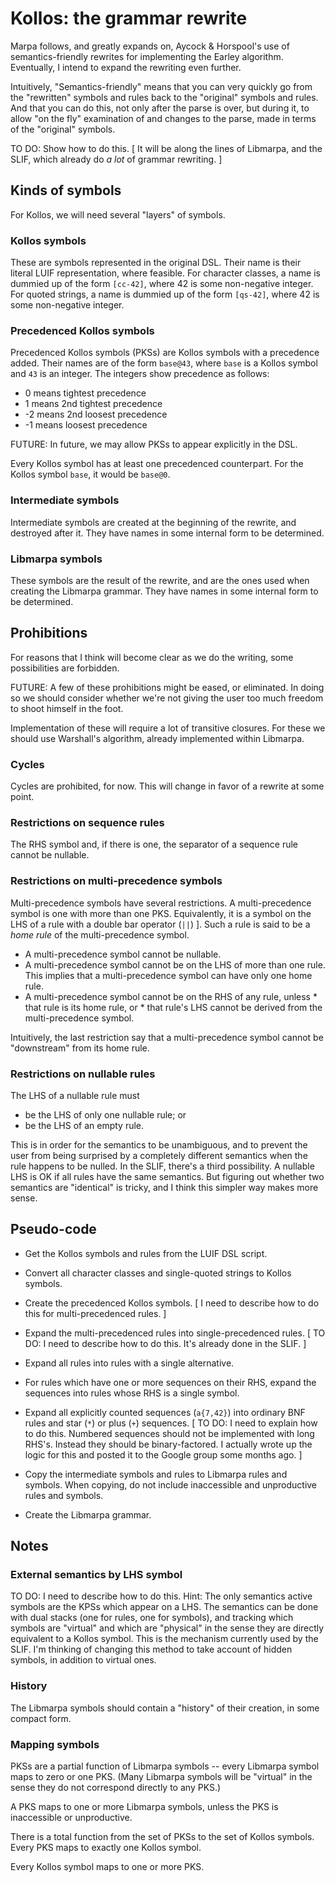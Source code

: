 # Kollos: the grammar rewrite

Marpa follows, and greatly expands on,
Aycock & Horspool's use of semantics-friendly
rewrites for implementing
the Earley algorithm.
Eventually, I intend to expand the rewriting even
further.

Intuitively,
"Semantics-friendly" means that you can very quickly
go from the "rewritten" symbols and rules
back to the "original" symbols and rules.
And that you can do this, not only after
the parse is over, but during it,
to allow "on the fly" examination of
and changes to the parse,
made in terms of the "original"
symbols.

TO DO: Show how to do this.
[ It will be along the lines of Libmarpa,
and the SLIF, which already do *a lot* of grammar
rewriting. ]

## Kinds of symbols

For Kollos, we will need several "layers" of symbols.

### Kollos symbols

These are symbols represented in the original DSL.
Their name is their literal LUIF representation,
where feasible.
For character classes,
a name is dummied up of the form `[cc-42]`,
where 42 is some non-negative integer.
For quoted strings,
a name is dummied up of the form `[qs-42]`,
where 42 is some non-negative integer.

### Precedenced Kollos symbols

Precedenced Kollos symbols (PKSs)
are Kollos symbols with a precedence added.
Their names are of the form `base@43`,
where `base` is a Kollos symbol
and `43` is an integer.
The integers show precedence as follows:

+ 0 means tightest precedence
+ 1 means 2nd tightest precedence
+ -2 means 2nd loosest precedence
+ -1 means loosest precedence

FUTURE: In future, we may allow PKSs
to appear explicitly in the DSL.

Every Kollos symbol has at least one precedenced
counterpart.
For the Kollos symbol `base`, it would be `base@0`.

### Intermediate symbols

Intermediate symbols are created at the beginning of
the rewrite, and destroyed after it.
They have names in
some internal form to be determined.

### Libmarpa symbols

These symbols are the result of the rewrite,
and are the ones used when creating the Libmarpa grammar.
They have names in
some internal form to be determined.

## Prohibitions

For reasons that I think will become clear
as we do the writing,
some possibilities are forbidden.

FUTURE: A few of these prohibitions might be eased,
or eliminated.
In doing so we should consider whether we're not
giving the user too much freedom to shoot himself
in the foot.

Implementation of these will require
a lot of transitive closures.
For these we should use Warshall's algorithm,
already implemented within Libmarpa.

### Cycles

Cycles are prohibited, for now.
This will change in favor of a rewrite at some point.

### Restrictions on sequence rules

The RHS symbol and,
if there is one, the separator of a sequence rule
cannot be nullable.

### Restrictions on multi-precedence symbols

Multi-precedence symbols have several restrictions.
A multi-precedence symbol is one with more than one PKS.
Equivalently, it is a symbol on the LHS of a rule with a double
bar operator (`||`) ].
Such a rule is said to be a *home rule*
of the multi-precedence symbol.

  + A multi-precedence symbol cannot be nullable.
  + A multi-precedence symbol cannot be on the LHS of more than one rule.
     This implies that a multi-precedence symbol
      can have only one home rule.
  + A multi-precedence symbol cannot be on the RHS of any rule,
     unless
        * that rule is its home rule, or
        * that rule's LHS cannot be derived
          from the multi-precedence symbol.

Intuitively, the last restriction say that a multi-precedence symbol cannot
be "downstream" from its home rule.

### Restrictions on nullable rules

The LHS of a nullable rule must
  * be the LHS of only one nullable rule; or
  * be the LHS of an empty rule.

This is in order for the semantics to be unambiguous,
and to prevent the user from being surprised
by a completely different semantics
when the rule happens to be nulled.  In the SLIF, there's a third possibility.  A nullable LHS is OK if all rules have the same semantics.
But figuring out whether two semantics are "identical" is tricky,
and I think this simpler way makes more sense.

## Pseudo-code

* Get the Kollos symbols and rules from the LUIF DSL script.

* Convert all character classes and single-quoted strings to Kollos symbols.

* Create the precedenced Kollos symbols.  [ I need to describe how to do
  this for multi-precedenced rules. ]

 * Expand the multi-precedenced rules into single-precedenced rules.
    [ TO DO: I need to describe how to do this.  It's already done in
    the SLIF. ]

 * Expand all rules into rules with a single alternative.

  * For rules which have one or more sequences on their RHS, expand the
    sequences into rules
     whose RHS is a single symbol.

  * Expand all explicitly counted sequences (`a{7,42}`)
     into ordinary BNF rules and
     star (`*`) or plus (`+`) sequences.
     [ TO DO: I need to explain how to do this.  Numbered sequences should
     not be implemented with long RHS's.
     Instead they should be binary-factored.
     I actually wrote up the logic for this and posted it to the
     Google group some months ago. ]

   * Copy the intermediate symbols and rules to Libmarpa rules and symbols.
      When copying,
      do not include inaccessible and unproductive rules and symbols.

   * Create the Libmarpa grammar.

## Notes

### External semantics by LHS symbol

 TO DO:
 I need to describe how to do this.  Hint:
 The only semantics active symbols are the KPSs
 which appear on a LHS.
 The semantics can be done with dual stacks
 (one for rules, one for symbols),
 and tracking which symbols are "virtual" and
 which are "physical" in the sense they are directly
equivalent to a Kollos symbol.
This is the mechanism currently used by the SLIF.
I'm thinking of changing this method to take account
of hidden symbols,
in addition to virtual ones.

### History

The Libmarpa symbols should contain a "history"
of their creation, in some compact form.

### Mapping symbols

PKSs are a partial function of Libmarpa symbols --
every Libmarpa symbol maps to zero or one PKS.
(Many Libmarpa symbols will be "virtual" in the
sense they do not correspond directly to any PKS.)

A PKS maps to one or more Libmarpa symbols,
unless the PKS is inaccessible or unproductive.

There is a total function from the set of
PKSs to the set of Kollos symbols.
Every PKS maps to exactly one Kollos symbol.

Every Kollos symbol maps to one or more PKS.

  
